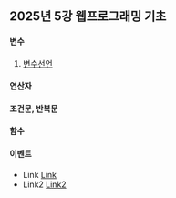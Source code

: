 ## 2025년 5강 웹프로그래밍 기초

#### 변수
   1. [변수선언]


[변수선언]: https://github.com/changholee2010/web/blob/master/js/variable/variable1.js


#### 연산자


#### 조건문, 반복문


#### 함수


#### 이벤트
   - Link <a href="">Link</a>
   - Link2 <a href="">Link2</a>
   
 
